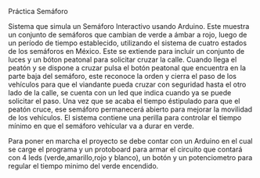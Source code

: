 Práctica Semáforo


Sistema que simula un Semáforo Interactivo usando Arduino. Este muestra un conjunto de semáforos
que cambian de verde a ámbar a rojo, luego de un período de tiempo establecido, utilizando el sistema
de cuatro estados de los semáforos en México. Este se extiende para incluir un conjunto de luces
y un bóton peatonal para solicitar cruzar la calle. 
Cuando llega el peatón y se dispone a cruzar pulsa el botón peatonal que encuentra en la parte baja del
semáforo, este reconoce la orden y cierra el paso de los vehículos para que el viandante pueda cruzar con
seguridad hasta el otro lado de la calle, se cuenta con un led que indica cuando ya se puede solicitar el paso.
Una vez que se acaba el tiempo éstipulado para que el peatón cruce, ese semáforo permanecerá abierto para
mejorar la movilidad de los vehículos.
El sistema contiene una perilla para controlar el tiempo mínimo en que el semáforo vehícular va a durar en verde.


Para poner en marcha el proyecto se debe contar con un Arduino en el cual se carge el programa y un protoboard para
armar el circuito que contará con 4 leds (verde,amarillo,rojo y blanco), un botón y un potenciometro para regular el 
tiempo minimo del verde encendido.